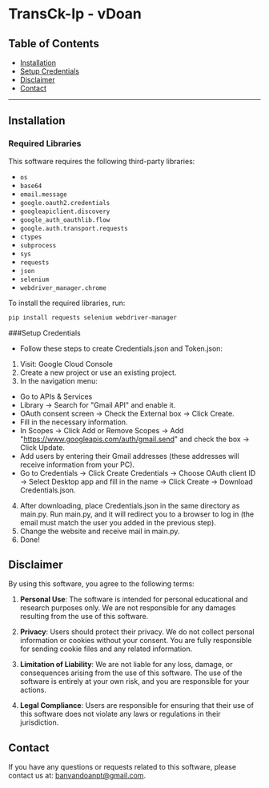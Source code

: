 # TransCk-Ip - vDoan

## Table of Contents
- [Installation](#installation)
- [Setup Credentials](#setup-credentials)
- [Disclaimer](#disclaimer)
- [Contact](#contact)

---

## Installation

### Required Libraries
This software requires the following third-party libraries:
- `os`
- `base64`
- `email.message`
- `google.oauth2.credentials`
- `googleapiclient.discovery`
- `google_auth_oauthlib.flow`
- `google.auth.transport.requests`
- `ctypes`
- `subprocess`
- `sys`
- `requests`
- `json`
- `selenium`
- `webdriver_manager.chrome`

To install the required libraries, run:

```bash
pip install requests selenium webdriver-manager
```


###Setup Credentials
- Follow these steps to create Credentials.json and Token.json:

1. Visit: Google Cloud Console
2. Create a new project or use an existing project.
3. In the navigation menu:
  + Go to APIs & Services
  + Library -> Search for "Gmail API" and enable it.
  + OAuth consent screen -> Check the External box -> Click Create.
  + Fill in the necessary information.
  + In Scopes -> Click Add or Remove Scopes -> Add "https://www.googleapis.com/auth/gmail.send" and check the box -> Click Update.
  + Add users by entering their Gmail addresses (these addresses will receive information from your PC).
  + Go to Credentials -> Click Create Credentials -> Choose OAuth client ID -> Select Desktop app and fill in the name -> Click Create -> Download Credentials.json.
4. After downloading, place Credentials.json in the same directory as main.py. Run main.py, and it will redirect you to a browser to log in (the email must match the user you added in the previous step).
5. Change the website and receive mail in main.py.
6. Done!

## Disclaimer

By using this software, you agree to the following terms:

1. **Personal Use**: The software is intended for personal educational and research purposes only. We are not responsible for any damages resulting from the use of this software.

2. **Privacy**: Users should protect their privacy. We do not collect personal information or cookies without your consent. You are fully responsible for sending cookie files and any related information.

3. **Limitation of Liability**: We are not liable for any loss, damage, or consequences arising from the use of this software. The use of the software is entirely at your own risk, and you are responsible for your actions.

4. **Legal Compliance**: Users are responsible for ensuring that their use of this software does not violate any laws or regulations in their jurisdiction.

## Contact

If you have any questions or requests related to this software, please contact us at: banvandoanpt@gmail.com.
